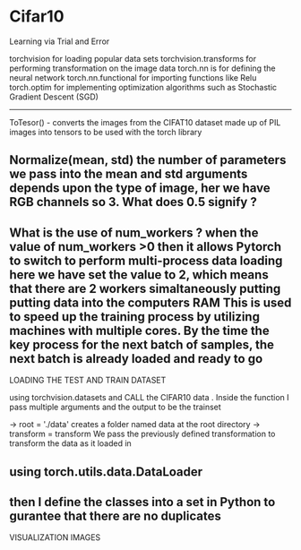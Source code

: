 # Cifar10
Learning via Trial and Error

 torchvision for loading popular data sets
 torchvision.transforms for performing transformation on the image data
 torch.nn is for defining the neural network
 torch.nn.functional for importing functions like Relu
 torch.optim for implementing optimization algorithms such as Stochastic Gradient Descent (SGD)

-------------------------------------------------------------------------------------------------
ToTesor() - converts the images from the CIFAT10 dataset made up of PIL images
into tensors to be used with the torch library

Normalize(mean, std) the number of parameters we pass into the mean and std arguments
depends upon the type of image, her we have RGB channels so 3.
What does 0.5 signify ?
------------------------------------------------------------------------------------------
What is the use of num_workers ?
when the value of num_workers >0 then it allows Pytorch to switch to perform multi-process data loading
here we have set the value to 2, which means that there are 2 workers simaltaneously putting putting data into the computers RAM
This is used to speed up the training process by utilizing machines with multiple cores. By the time the key process for the next batch of samples, the next batch is already loaded and ready to go
---------------------------------------------------------------------------------------------------

LOADING THE TEST AND TRAIN DATASET

using torchvision.datasets and CALL the CIFAR10 data . Inside the function I pass multiple arguments and the output to  be the trainset

-> root = './data' creates a folder named data at the root directory
-> transform = transform We pass the previously defined transformation to transform the data as it loaded in

using torch.utils.data.DataLoader 
-------------------------------------------------------------------------------------------------

then I define the classes into a set in Python to gurantee that there are no duplicates
----------------------------------------------------------------------------------------------

VISUALIZATION IMAGES






